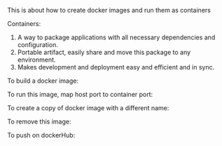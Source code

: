 This is about how to create docker images and run them as containers

Containers:

1. A way to package applications with all necessary dependencies and configuration.
2. Portable artifact, easily share and move this package to any environment.
3. Makes development and deployment easy and efficient and in sync.

To build a docker image:
<!-- docker build -t <image-name> . -->

To run this image, map host port to container port:
<!-- docker run -p 5000:5000 <image-name> -->

To create a copy of docker image with a different name:
<!-- docker tag <old-name> <new-name> -->

To remove this image:
<!-- docker rmi -f <name> -->

To push on dockerHub:
<!-- docker push <dockerhub-username> : <tag> -->